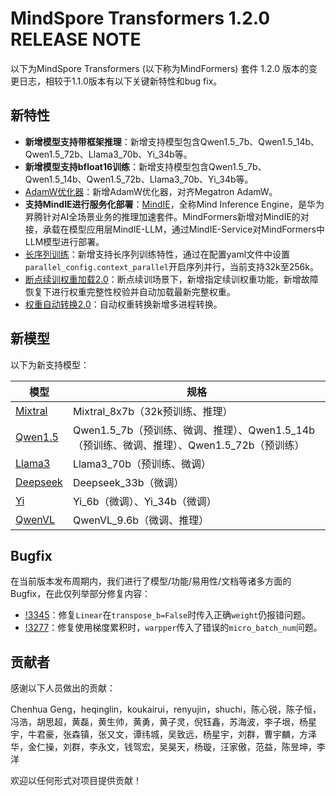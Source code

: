 # MindSpore Transformers 1.2.0 RELEASE NOTE

以下为MindSpore Transformers (以下称为MindFormers) 套件 1.2.0 版本的变更日志，相较于1.1.0版本有以下关键新特性和bug
fix。

## 新特性

- **新增模型支持带框架推理**：新增支持模型包含Qwen1.5_7b、Qwen1.5_14b、Qwen1.5_72b、Llama3_70b、Yi_34b等。
- **新增模型支持bfloat16训练**：新增支持模型包含Qwen1.5_7b、Qwen1.5_14b、Qwen1.5_72b、Llama3_70b、Yi_34b等。
- [AdamW优化器](https://gitee.com/mindspore/mindformers/pulls/3310)：新增AdamW优化器，对齐Megatron AdamW。
- **支持MindIE进行服务化部署**：[MindIE](https://www.hiascend.com/software/mindie)，全称Mind Inference
  Engine，是华为昇腾针对AI全场景业务的推理加速套件。MindFormers新增对MindIE的对接，承载在模型应用层MindIE-LLM，通过MindIE-Service对MindFormers中LLM模型进行部署。
- [长序列训练](https://gitee.com/mindspore/mindformers/tree/r1.2.0/docs/feature_cards/Long_Sequence_Training.md)：新增支持长序列训练特性，通过在配置yaml文件中设置`parallel_config.context_parallel`开启序列并行，当前支持32k至256k。
- [断点续训权重加载2.0](https://gitee.com/mindspore/mindformers/tree/r1.2.0/docs/feature_cards/Resume_Training.md)：断点续训场景下，新增指定续训权重功能，新增故障恢复下进行权重完整性校验并自动加载最新完整权重。
- [权重自动转换2.0](https://gitee.com/mindspore/mindformers/tree/r1.2.0/docs/feature_cards/Transform_Ckpt.md)：自动权重转换新增多进程转换。

## 新模型

以下为新支持模型：

| 模型                                                                                            | 规格                                                            |
|-----------------------------------------------------------------------------------------------|---------------------------------------------------------------|
| [Mixtral](https://gitee.com/mindspore/mindformers/tree/r1.2.0/research/mixtral/mixtral.md)    | Mixtral_8x7b（32k预训练、推理）                                       |
| [Qwen1.5](https://gitee.com/mindspore/mindformers/tree/r1.2.0/research/qwen1_5/qwen1_5.md)    | Qwen1.5_7b（预训练、微调、推理）、Qwen1.5_14b（预训练、微调、推理）、Qwen1.5_72b（预训练） |
| [Llama3](https://gitee.com/mindspore/mindformers/tree/r1.2.0/research/llama3/llama3.md)       | Llama3_70b（预训练、微调）                                            |
| [Deepseek](https://gitee.com/mindspore/mindformers/tree/r1.2.0/research/deepseek/deepseek.md) | Deepseek_33b（微调）                                              |
| [Yi](https://gitee.com/mindspore/mindformers/tree/r1.2.0/research/yi/yi.md)                   | Yi_6b（微调）、Yi_34b（微调）                                          |
| [QwenVL](https://gitee.com/mindspore/mindformers/tree/r1.2.0/research/qwenvl/qwenvl.md)       | QwenVL_9.6b（微调、推理）                                            |

## Bugfix

在当前版本发布周期内，我们进行了模型/功能/易用性/文档等诸多方面的Bugfix，在此仅列举部分修复内容：

- [!3345](https://gitee.com/mindspore/mindformers/pulls/3345)：修复`Linear`在`transpose_b=False`时传入正确`weight`仍报错问题。
- [!3277](https://gitee.com/mindspore/mindformers/pulls/3277)：修复使用梯度累积时，`warpper`传入了错误的`micro_batch_num`问题。

## 贡献者

感谢以下人员做出的贡献：

Chenhua Geng，heqinglin，koukairui，renyujin，shuchi，陈心锐，陈子恒，冯浩，胡思超，黄磊，黄生帅，黄勇，黄子灵，倪钰鑫，苏海波，李子垠，杨星宇，牛君豪，张森镇，张又文，谭纬城，吴致远，杨星宇，刘群，曹宇麟，方泽华，金仁操，刘群，李永文，钱驾宏，吴昊天，杨璇，汪家傲，范益，陈昱坤，李洋

欢迎以任何形式对项目提供贡献！

